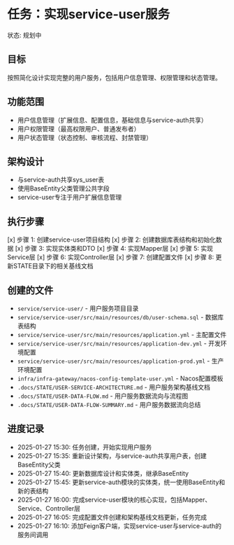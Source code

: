 # 任务：实现service-user服务
状态: 规划中

## 目标
按照简化设计实现完整的用户服务，包括用户信息管理、权限管理和状态管理。

## 功能范围
- 用户信息管理（扩展信息、配置信息，基础信息与service-auth共享）
- 用户权限管理（最高权限用户、普通发布者）
- 用户状态管理（状态控制、审核流程、封禁管理）

## 架构设计
- 与service-auth共享sys_user表
- 使用BaseEntity父类管理公共字段
- service-user专注于用户扩展信息管理

## 执行步骤
[x] 步骤 1: 创建service-user项目结构
[x] 步骤 2: 创建数据库表结构和初始化数据
[x] 步骤 3: 实现实体类和DTO
[x] 步骤 4: 实现Mapper层
[x] 步骤 5: 实现Service层
[x] 步骤 6: 实现Controller层
[x] 步骤 7: 创建配置文件
[x] 步骤 8: 更新STATE目录下的相关基线文档

## 创建的文件
- `service/service-user/` - 用户服务项目目录
- `service/service-user/src/main/resources/db/user-schema.sql` - 数据库表结构
- `service/service-user/src/main/resources/application.yml` - 主配置文件
- `service/service-user/src/main/resources/application-dev.yml` - 开发环境配置
- `service/service-user/src/main/resources/application-prod.yml` - 生产环境配置
- `infra/infra-gateway/nacos-config-template-user.yml` - Nacos配置模板
- `.docs/STATE/USER-SERVICE-ARCHITECTURE.md` - 用户服务架构基线文档
- `.docs/STATE/USER-DATA-FLOW.md` - 用户服务数据流向与流程图
- `.docs/STATE/USER-DATA-FLOW-SUMMARY.md` - 用户服务数据流向总结

## 进度记录
- 2025-01-27 15:30: 任务创建，开始实现用户服务
- 2025-01-27 15:35: 重新设计架构，与service-auth共享用户表，创建BaseEntity父类
- 2025-01-27 15:40: 更新数据库设计和实体类，继承BaseEntity
- 2025-01-27 15:45: 更新service-auth模块的实体类，统一使用BaseEntity和新的表结构
- 2025-01-27 16:00: 完成service-user模块的核心实现，包括Mapper、Service、Controller层
- 2025-01-27 16:05: 完成配置文件创建和架构基线文档更新，任务完成
- 2025-01-27 16:10: 添加Feign客户端，实现service-user与service-auth的服务间调用 